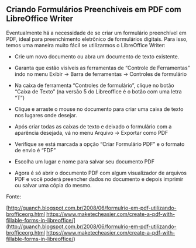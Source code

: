 ## Criando Formulários Preenchíveis em PDF com LibreOffice Writer

Eventualmente há a necessidade de se criar um formulário preenchível em PDF, ideal para preenchimento eletrônico de formulários digitais. Para isso, temos uma maneira muito fácil se utilizarmos o LibreOffice Writer:

- Crie um novo documento ou abra um documento de texto existente.

- Garanta que estão visíveis as ferramentas de “Controle de Ferramentas” indo no menu Exibir → Barra de ferramentas → Controles de formulário

- Na caixa de ferramenta “Controles de formulário”, clique no botão “Caixa de Texto” (na versão 5 do Libreoffice é o botão com uma letra “T”)

- Clique e arraste o mouse no documento para criar uma caixa de texto nos lugares onde desejar.

- Após criar todas as caixas de texto e deixado o formulário com a aparência desejada, vá no menu Arquivo → Exportar como PDF

- Verifique se está marcada a opção “Criar Formulário PDF” e o formato de envio é “FDF”

- Escolha um lugar e nome para salvar seu documento PDF

- Agora é só abrir o documento PDF com algum visualizador de arquivos PDF e você poderá preencher dados no documento e depois imprimir ou salvar uma cópia do mesmo.

Fonte: 

[http://guanch.blogspot.com.br/2008/06/formulrio-em-pdf-utilizando-brofficeorg.html https://www.maketecheasier.com/create-a-pdf-with-fillable-forms-in-libreoffice/](http://guanch.blogspot.com.br/2008/06/formulrio-em-pdf-utilizando-brofficeorg.html https://www.maketecheasier.com/create-a-pdf-with-fillable-forms-in-libreoffice/)


